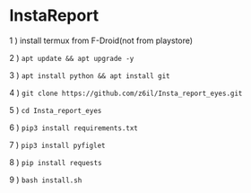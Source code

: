 # InstaReport

1 ) install termux from F-Droid(not from playstore)

2 ) ``apt update && apt upgrade -y``

3 ) ``apt install python && apt install git``

4 ) ``git clone https://github.com/z6il/Insta_report_eyes.git``

5 ) ``cd Insta_report_eyes``

6 ) ``pip3 install requirements.txt``

7 ) ``pip3 install pyfiglet``

8 ) ``pip install requests``

9 ) ``bash install.sh``
